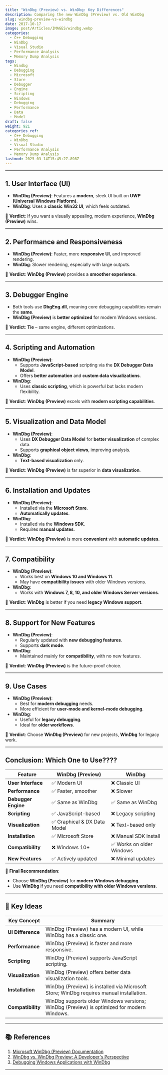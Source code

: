 ```yaml
---
title: "WinDbg (Preview) vs. WinDbg: Key Differences"
description: Comparing the new WinDbg (Preview) vs. Old WinDbg
slug: windbg-preview-vs-windbg
date: 2017-10-17
image: post/Articles/IMAGES/windbg.webp
categories:
  - C++ Debugging
  - WinDbg
  - Visual Studio
  - Performance Analysis
  - Memory Dump Analysis
tags:
  - Windbg
  - Debugging
  - Microsoft
  - Store
  - Debugger
  - Engine
  - Scripting
  - Windows
  - Debugging
  - Performance
  - Data
  - Model
draft: false
weight: 921
categories_ref:
  - C++ Debugging
  - WinDbg
  - Visual Studio
  - Performance Analysis
  - Memory Dump Analysis
lastmod: 2025-03-14T15:45:27.898Z
---
```

<!-- 
# WinDbg (Preview) vs. WinDbg: Key Differences

## Introduction
Debugging Windows applications requires powerful tools, and **WinDbg** has long been a go-to choice for developers and reverse engineers. However, Microsoft introduced **WinDbg (Preview)** as a modernized version of the classic **WinDbg**. While both share the same underlying debugging engine, they differ significantly in **UI, performance, scripting, and feature set**.

This article explores the key differences between **WinDbg (Preview)** and **WinDbg**, helping you decide which one suits your debugging needs.
-->

***

## 1. User Interface (UI)

* **WinDbg (Preview)**: Features a **modern**, sleek UI built on **UWP (Universal Windows Platform)**.
* **WinDbg**: Uses a **classic Win32 UI**, which feels outdated.

📌 **Verdict**: If you want a visually appealing, modern experience, **WinDbg (Preview)** wins.

***

## 2. Performance and Responsiveness

* **WinDbg (Preview)**: Faster, more **responsive UI**, and improved rendering.
* **WinDbg**: Slower rendering, especially with large outputs.

📌 **Verdict**: **WinDbg (Preview)** provides a **smoother experience**.

***

## 3. Debugger Engine

* Both tools use **DbgEng.dll**, meaning core debugging capabilities remain the **same**.
* **WinDbg (Preview)** is **better optimized** for modern Windows versions.

📌 **Verdict**: **Tie** – same engine, different optimizations.

***

## 4. Scripting and Automation

* **WinDbg (Preview)**:
  * Supports **JavaScript-based** scripting via the **DX Debugger Data Model**.
  * Offers **better automation** and **custom data visualizations**.
* **WinDbg**:
  * Uses **classic scripting**, which is powerful but lacks modern flexibility.

📌 **Verdict**: **WinDbg (Preview)** excels with **modern scripting capabilities**.

***

## 5. Visualization and Data Model

* **WinDbg (Preview)**:
  * Uses **DX Debugger Data Model** for **better visualization** of complex data.
  * Supports **graphical object views**, improving analysis.
* **WinDbg**:
  * **Text-based visualization** only.

📌 **Verdict**: **WinDbg (Preview)** is far superior in **data visualization**.

***

## 6. Installation and Updates

* **WinDbg (Preview)**:
  * Installed via the **Microsoft Store**.
  * **Automatically updates**.
* **WinDbg**:
  * Installed via the **Windows SDK**.
  * Requires **manual updates**.

📌 **Verdict**: **WinDbg (Preview)** is more **convenient** with **automatic updates**.

***

## 7. Compatibility

* **WinDbg (Preview)**:
  * Works best on **Windows 10 and Windows 11**.
  * May have **compatibility issues** with older Windows versions.
* **WinDbg**:
  * Works with **Windows 7, 8, 10, and older Windows Server versions**.

📌 **Verdict**: **WinDbg** is better if you need **legacy Windows support**.

***

## 8. Support for New Features

* **WinDbg (Preview)**:
  * Regularly updated with **new debugging features**.
  * Supports **dark mode**.
* **WinDbg**:
  * Maintained mainly for **compatibility**, with no new features.

📌 **Verdict**: **WinDbg (Preview)** is the future-proof choice.

***

## 9. Use Cases

* **WinDbg (Preview)**:
  * Best for **modern debugging** needs.
  * More efficient for **user-mode and kernel-mode debugging**.
* **WinDbg**:
  * Useful for **legacy debugging**.
  * Ideal for **older workflows**.

📌 **Verdict**: Choose **WinDbg (Preview)** for new projects, **WinDbg** for legacy work.

***

## Conclusion: Which One to Use????

| Feature             | WinDbg (Preview)            | WinDbg                   |
| ------------------- | --------------------------- | ------------------------ |
| **User Interface**  | ✅ Modern UI                 | ❌ Classic UI             |
| **Performance**     | ✅ Faster, smoother          | ❌ Slower                 |
| **Debugger Engine** | ✅ Same as WinDbg            | ✅ Same as WinDbg         |
| **Scripting**       | ✅ JavaScript-based          | ❌ Legacy scripting       |
| **Visualization**   | ✅ Graphical & DX Data Model | ❌ Text-based only        |
| **Installation**    | ✅ Microsoft Store           | ❌ Manual SDK install     |
| **Compatibility**   | ❌ Windows 10+               | ✅ Works on older Windows |
| **New Features**    | ✅ Actively updated          | ❌ Minimal updates        |

📌 **Final Recommendation**:

* Choose **WinDbg (Preview)** for **modern Windows debugging**.
* Use **WinDbg** if you need **compatibility with older Windows versions**.

***

## 🔑 Key Ideas

| Key Concept       | Summary                                                                                   |
| ----------------- | ----------------------------------------------------------------------------------------- |
| **UI Difference** | WinDbg (Preview) has a modern UI, while WinDbg has a classic one.                         |
| **Performance**   | WinDbg (Preview) is faster and more responsive.                                           |
| **Scripting**     | WinDbg (Preview) supports JavaScript scripting.                                           |
| **Visualization** | WinDbg (Preview) offers better data visualization tools.                                  |
| **Installation**  | WinDbg (Preview) is installed via Microsoft Store; WinDbg requires manual installation.   |
| **Compatibility** | WinDbg supports older Windows versions; WinDbg (Preview) is optimized for modern Windows. |

***

## 📚 References

1. [Microsoft WinDbg (Preview) Documentation](https://docs.microsoft.com/en-us/windows-hardware/drivers/debugger/debugger-download-tools)
2. [WinDbg vs. WinDbg Preview: A Developer's Perspective](https://devblogs.microsoft.com)
3. [Debugging Windows Applications with WinDbg](https://learn.microsoft.com/en-us/windows-hardware/drivers/debugger/)

***
